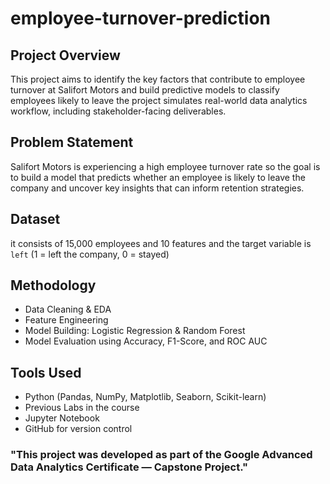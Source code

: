 # employee-turnover-prediction

## Project Overview
This project aims to identify the key factors that contribute to employee turnover at Salifort Motors and build predictive models to classify employees likely to leave the project simulates real-world data analytics workflow, including stakeholder-facing deliverables.

## Problem Statement
Salifort Motors is experiencing a high employee turnover rate so the goal is to build a model that predicts whether an employee is likely to leave the company and uncover key insights that can inform retention strategies.

## Dataset
it consists of 15,000 employees and 10 features and the target variable is `left` (1 = left the company, 0 = stayed)

## Methodology
- Data Cleaning & EDA
- Feature Engineering
- Model Building: Logistic Regression & Random Forest
- Model Evaluation using Accuracy, F1-Score, and ROC AUC

## Tools Used
- Python (Pandas, NumPy, Matplotlib, Seaborn, Scikit-learn)
- Previous Labs in the course
- Jupyter Notebook
- GitHub for version control

### "This project was developed as part of the Google Advanced Data Analytics Certificate — Capstone Project."
